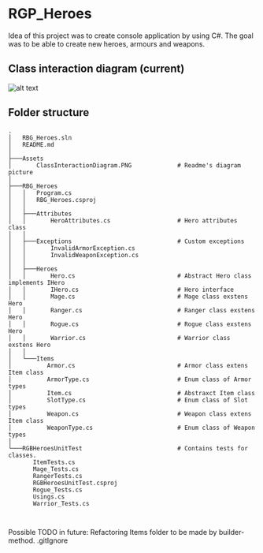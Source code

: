 # RGP_Heroes

Idea of this project was to create console application by using C#.
The goal was to be able to create new heroes, armours and weapons.

## Class interaction diagram (current)
![alt text](/ClassInteractionDiagram.PNG)

## Folder structure

```
.
│   RBG_Heroes.sln
│   README.md
│
├───Assets
│       ClassInteractionDiagram.PNG             # Readme's diagram picture
│
├───RBG_Heroes
│   │   Program.cs
│   │   RBG_Heroes.csproj
│   │
│   ├───Attributes
│   │       HeroAttributes.cs                   # Hero attributes class
│   │
│   ├───Exceptions                              # Custom exceptions
│   │       InvalidArmorException.cs
│   │       InvalidWeaponException.cs
│   │
│   ├───Heroes                      
│   │       Hero.cs                             # Abstract Hero class implements IHero
│   │       IHero.cs                            # Hero interface
│   │       Mage.cs                             # Mage class exstens Hero
│   │       Ranger.cs                           # Ranger class exstens Hero
│   │       Rogue.cs                            # Rogue class exstens Hero
│   │       Warrior.cs                          # Warrior class exstens Hero
│   │
│   └───Items
│          Armor.cs                             # Armor class extens Item class
│          ArmorType.cs                         # Enum class of Armor types
│          Item.cs                              # Abstraxct Item class
│          SlotType.cs                          # Enum class of Slot types
│          Weapon.cs                            # Weapon class extens Item class
│          WeaponType.cs                        # Enum class of Weapon types
│   
└───RGBHeroesUnitTest                           # Contains tests for classes.
       ItemTests.cs
       Mage_Tests.cs
       RangerTests.cs
       RGBHeroesUnitTest.csproj
       Rogue_Tests.cs
       Usings.cs
       Warrior_Tests.cs
    
 
```


Possible TODO in future:
Refactoring Items folder to be made by builder-method.
.gitIgnore